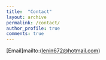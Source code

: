 ```yaml
---
title:  "Contact"
layout: archive
permalink: /contact/
author_profile: true
comments: true
---
```

[Email]mailto:(lenin672@hotmail.com)
